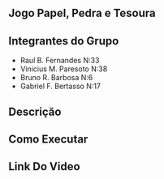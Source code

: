 ## Jogo Papel, Pedra e Tesoura

## Integrantes do Grupo

- Raul B. Fernandes N:33
- Vinicius M. Paresoto N:38
- Bruno R. Barbosa N:6
- Gabriel F. Bertasso N:17

## Descrição

## Como Executar

## Link Do Video
